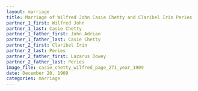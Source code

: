 ```yaml
---
layout: marriage
title: Marriage of Wilfred John Casie Chetty and Claribel Irin Peries
partner_1_first: Wilfred John
partner_1_last: Casie Chetty
partner_1_father_first: John Adrian
partner_1_father_last: Casie Chetty
partner_2_first: Claribel Irin
partner_2_last: Peries
partner_2_father_first: Lazarus Dowey
partner_2_father_last: Peries
image_file: casie_chetty_wilfred_page_271_year_1909
date: December 20, 1909
categories: marriage
---
```


